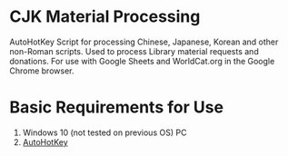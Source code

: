 # CJK Material Processing
AutoHotKey Script for processing Chinese, Japanese, Korean and other non-Roman scripts. Used to process Library material requests and donations. For use with Google Sheets and WorldCat.org in the Google Chrome browser.
<h1>Basic Requirements for Use</h1>
<ol>
  <li>
    Windows 10 (not tested on previous OS) PC
  </li>
  <li>
    <a href="https://www.autohotkey.com/">AutoHotKey</a>
  </li>
</ol>
  

